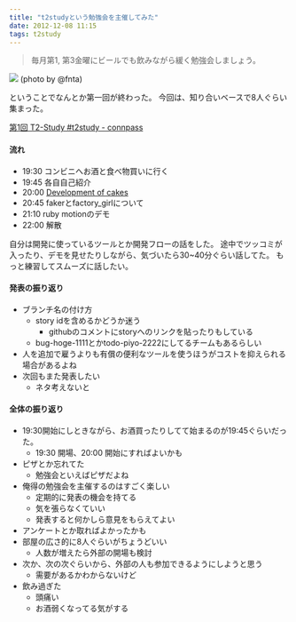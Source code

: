 ```yaml
---
title: "t2studyという勉強会を主催してみた"
date: 2012-12-08 11:15
tags: t2study
---
```


> 毎月第1, 第3金曜にビールでも飲みながら緩く勉強会しましょう。

![](https://dl.dropbox.com/u/85825/blog/image/20121207.jpg)
(photo by @fnta)

ということでなんとか第一回が終わった。
今回は、知り合いベースで8人ぐらい集まった。

[第1回 T2-Study #t2study - connpass](http://connpass.com/event/1422/?disp_content=presentation#tabs)

#### 流れ

- 19:30 コンビニへお酒と食べ物買いに行く
- 19:45 各自自己紹介
- 20:00 [Development of cakes](https://speakerdeck.com/fukayatsu/development-of-cakes)
- 20:45 fakerとfactory_girlについて
- 21:10 ruby motionのデモ
- 22:00 解散

<script async class="speakerdeck-embed" data-id="e07a4560230b0130684b22000a1c46b2" data-ratio="1.2994923857868" src="//speakerdeck.com/assets/embed.js"></script>

自分は開発に使っているツールとか開発フローの話をした。
途中でツッコミが入ったり、デモを見せたりしながら、気づいたら30~40分ぐらい話してた。
もっと練習してスムーズに話したい。

#### 発表の振り返り

- ブランチ名の付け方
    - story idを含めるかどうか迷う
        - githubのコメントにstoryへのリンクを貼ったりもしている
    - bug-hoge-1111とかtodo-piyo-2222にしてるチームもあるらしい
- 人を追加で雇うよりも有償の便利なツールを使うほうがコストを抑えられる場合があるよね
- 次回もまた発表したい
    - ネタ考えないと

#### 全体の振り返り

- 19:30開始にしときながら、お酒買ったりしてて始まるのが19:45ぐらいだった。
    - 19:30 開場、20:00 開始にすればよいかも
- ピザとか忘れてた
    - 勉強会といえばピザだよね
- 俺得の勉強会を主催するのはすごく楽しい
    - 定期的に発表の機会を持てる
    - 気を張らなくていい
    - 発表すると何かしら意見をもらえてよい
- アンケートとか取ればよかったかも
- 部屋の広さ的に8人ぐらいがちょうどいい
    - 人数が増えたら外部の開場も検討
- 次か、次の次ぐらいから、外部の人も参加できるようにしようと思う
    - 需要があるかわからないけど
- 飲み過ぎた
    - 頭痛い
    - お酒弱くなってる気がする